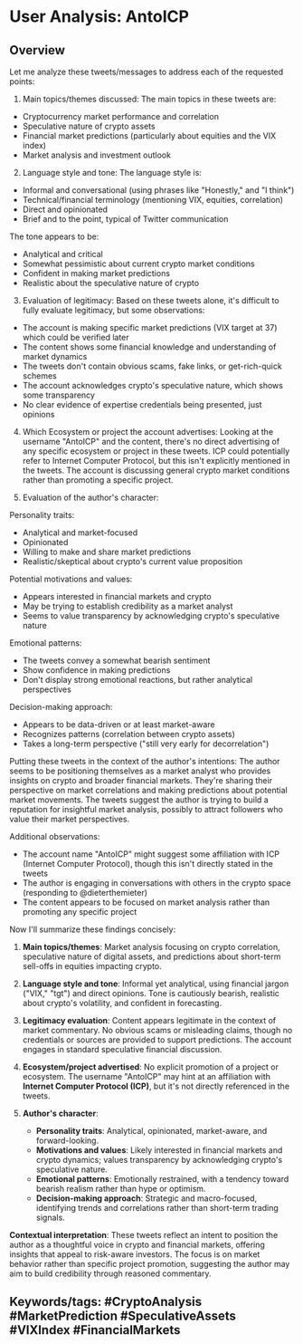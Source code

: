 # User Analysis: AntoICP

## Overview

<think>
Let me analyze these tweets/messages to address each of the requested points:

1. Main topics/themes discussed:
The main topics in these tweets are:
- Cryptocurrency market performance and correlation
- Speculative nature of crypto assets
- Financial market predictions (particularly about equities and the VIX index)
- Market analysis and investment outlook

2. Language style and tone:
The language style is:
- Informal and conversational (using phrases like "Honestly," and "I think")
- Technical/financial terminology (mentioning VIX, equities, correlation)
- Direct and opinionated
- Brief and to the point, typical of Twitter communication

The tone appears to be:
- Analytical and critical
- Somewhat pessimistic about current crypto market conditions
- Confident in making market predictions
- Realistic about the speculative nature of crypto

3. Evaluation of legitimacy:
Based on these tweets alone, it's difficult to fully evaluate legitimacy, but some observations:
- The account is making specific market predictions (VIX target at 37) which could be verified later
- The content shows some financial knowledge and understanding of market dynamics
- The tweets don't contain obvious scams, fake links, or get-rich-quick schemes
- The account acknowledges crypto's speculative nature, which shows some transparency
- No clear evidence of expertise credentials being presented, just opinions

4. Which Ecosystem or project the account advertises:
Looking at the username "AntoICP" and the content, there's no direct advertising of any specific ecosystem or project in these tweets. ICP could potentially refer to Internet Computer Protocol, but this isn't explicitly mentioned in the tweets. The account is discussing general crypto market conditions rather than promoting a specific project.

5. Evaluation of the author's character:

Personality traits:
- Analytical and market-focused
- Opinionated
- Willing to make and share market predictions
- Realistic/skeptical about crypto's current value proposition

Potential motivations and values:
- Appears interested in financial markets and crypto
- May be trying to establish credibility as a market analyst
- Seems to value transparency by acknowledging crypto's speculative nature

Emotional patterns:
- The tweets convey a somewhat bearish sentiment
- Show confidence in making predictions
- Don't display strong emotional reactions, but rather analytical perspectives

Decision-making approach:
- Appears to be data-driven or at least market-aware
- Recognizes patterns (correlation between crypto assets)
- Takes a long-term perspective ("still very early for decorrelation")

Putting these tweets in the context of the author's intentions:
The author seems to be positioning themselves as a market analyst who provides insights on crypto and broader financial markets. They're sharing their perspective on market correlations and making predictions about potential market movements. The tweets suggest the author is trying to build a reputation for insightful market analysis, possibly to attract followers who value their market perspectives.

Additional observations:
- The account name "AntoICP" might suggest some affiliation with ICP (Internet Computer Protocol), though this isn't directly stated in the tweets
- The author is engaging in conversations with others in the crypto space (responding to @dieterthemieter)
- The content appears to be focused on market analysis rather than promoting any specific project

Now I'll summarize these findings concisely:
</think>

1. **Main topics/themes**: Market analysis focusing on crypto correlation, speculative nature of digital assets, and predictions about short-term sell-offs in equities impacting crypto.

2. **Language style and tone**: Informal yet analytical, using financial jargon ("VIX," "tgt") and direct opinions. Tone is cautiously bearish, realistic about crypto's volatility, and confident in forecasting.

3. **Legitimacy evaluation**: Content appears legitimate in the context of market commentary. No obvious scams or misleading claims, though no credentials or sources are provided to support predictions. The account engages in standard speculative financial discussion.

4. **Ecosystem/project advertised**: No explicit promotion of a project or ecosystem. The username "AntoICP" may hint at an affiliation with **Internet Computer Protocol (ICP)**, but it's not directly referenced in the tweets.

5. **Author's character**:
   - **Personality traits**: Analytical, opinionated, market-aware, and forward-looking.
   - **Motivations and values**: Likely interested in financial markets and crypto dynamics; values transparency by acknowledging crypto's speculative nature.
   - **Emotional patterns**: Emotionally restrained, with a tendency toward bearish realism rather than hype or optimism.
   - **Decision-making approach**: Strategic and macro-focused, identifying trends and correlations rather than short-term trading signals.

**Contextual interpretation**: These tweets reflect an intent to position the author as a thoughtful voice in crypto and financial markets, offering insights that appeal to risk-aware investors. The focus is on market behavior rather than specific project promotion, suggesting the author may aim to build credibility through reasoned commentary.

**Keywords/tags**: #CryptoAnalysis #MarketPrediction #SpeculativeAssets #VIXIndex #FinancialMarkets
---
